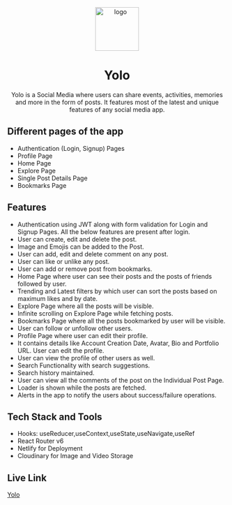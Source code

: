 <div align="center">
  <img src="https://res.cloudinary.com/yuvraj1905/image/upload/v1687950275/4AkZWfEkCu4ni6c01hsTTDvGy96qVDllWpSg1i_EGln5nF9sbHs8X5mXBVWtjaQWfKab_h482bi.png" height="100" width="100" alt="logo"/>
  <h1>Yolo</h1>
    <p>Yolo is a Social Media where users can share events, activities, memories and more in the form of posts. It features most of the latest and unique features of any social media app. </p>
 </div>

## Different pages of the app

- Authentication (Login, Signup) Pages
- Profile Page
- Home Page
- Explore Page
- Single Post Details Page
- Bookmarks Page

## Features

- Authentication using JWT along with form validation for Login and Signup Pages. All the below features are present after login.
- User can create, edit and delete the post.
- Image and Emojis can be added to the Post.
- User can add, edit and delete comment on any post.
- User can like or unlike any post.
- User can add or remove post from bookmarks.
- Home Page where user can see their posts and the posts of friends followed by user.
- Trending and Latest filters by which user can sort the posts based on maximum likes and by date.
- Explore Page where all the posts will be visible.
- Infinite scrolling on Explore Page while fetching posts.
- Bookmarks Page where all the posts bookmarked by user will be visible.
- User can follow or unfollow other users.
- Profile Page where user can edit their profile.
- It contains details like Account Creation Date, Avatar, Bio and Portfolio URL. User can edit the profile.
- User can view the profile of other users as well.
- Search Functionality with search suggestions.
- Search history maintained.
- User can view all the comments of the post on the Individual Post Page.
- Loader is shown while the posts are fetched.
- Alerts in the app to notify the users about success/failure operations.

## Tech Stack and Tools

- Hooks: useReducer,useContext,useState,useNavigate,useRef
- React Router v6
- Netlify for Deployment
- Cloudinary for Image and Video Storage

## Live Link

[Yolo](https://yolo-neogcamp.netlify.app/)

<!-- ## Demo Video

https://user-images.githubusercontent.com/42478246/168470598-2e81ba8f-b7c9-4497-be93-701babf434c9.mp4 -->
